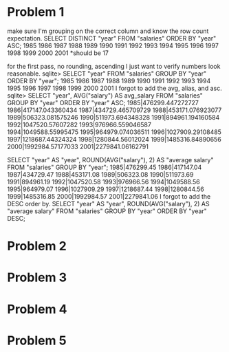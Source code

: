 # Problem 1
make sure I'm grouping on the correct column and know the row count expectation.
SELECT DISTINCT "year" FROM "salaries" ORDER BY "year" ASC;
1985
1986
1987
1988
1989
1990
1991
1992
1993
1994
1995
1996
1997
1998
1999
2000
2001
*should be 17

for the first pass, no rounding, ascending I just want to verify numbers look reasonable.
sqlite> SELECT "year"
FROM "salaries"
GROUP BY "year"
ORDER BY "year";
1985
1986
1987
1988
1989
1990
1991
1992
1993
1994
1995
1996
1997
1998
1999
2000
2001
I forgot to add the avg, alias, and asc.
sqlite> SELECT "year", AVG("salary") AS avg_salary
FROM "salaries"
GROUP BY "year"
ORDER BY "year" ASC;
1985|476299.447272727
1986|417147.043360434
1987|434729.465709729
1988|453171.076923077
1989|506323.081575246
1990|511973.694348328
1991|894961.194160584
1992|1047520.57607282
1993|976966.559046587
1994|1049588.55995475
1995|964979.074036511
1996|1027909.29108485
1997|1218687.44324324
1998|1280844.56012024
1999|1485316.84890656
2000|1992984.57177033
2001|2279841.06162791

SELECT
  "year" AS "year",
  ROUND(AVG("salary"), 2) AS "average salary"
FROM "salaries"
GROUP BY "year";
1985|476299.45
1986|417147.04
1987|434729.47
1988|453171.08
1989|506323.08
1990|511973.69
1991|894961.19
1992|1047520.58
1993|976966.56
1994|1049588.56
1995|964979.07
1996|1027909.29
1997|1218687.44
1998|1280844.56
1999|1485316.85
2000|1992984.57
2001|2279841.06
I forgot to add the DESC order by.
SELECT
  "year" AS "year",
  ROUND(AVG("salary"), 2) AS "average salary"
FROM "salaries"
GROUP BY "year"
ORDER BY "year" DESC;
# Problem 2

# Problem 3

# Problem 4

# Problem 5